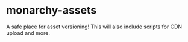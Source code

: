 # monarchy-assets

A safe place for asset versioning! This will also include scripts for CDN upload and more.
